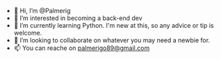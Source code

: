 - 👋 Hi, I’m @Palmerig
- 👀 I’m interested in becoming a back-end dev
- 🌱 I’m currently learning Python. I'm new at this, so any advice or tip is welcome.
- 💞️ I’m looking to collaborate on whatever you may need a newbie for.
- 📫 You can reache on palmerigo89@gmail.com

<!---
Palmerig/Palmerig is a ✨ special ✨ repository because its `README.md` (this file) appears on your GitHub profile.
You can click the Preview link to take a look at your changes.
--->
